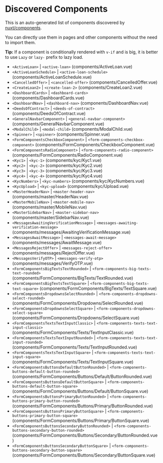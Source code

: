 # Discovered Components

This is an auto-generated list of components discovered by [nuxt/components](https://github.com/nuxt/components).

You can directly use them in pages and other components without the need to import them.

**Tip:** If a component is conditionally rendered with `v-if` and is big, it is better to use `Lazy` or `lazy-` prefix to lazy load.

- `<ActiveLoan>` | `<active-loan>` (components/ActiveLoan.vue)
- `<ActiveLoanSchedule>` | `<active-loan-schedule>` (components/ActiveLoanSchedule.vue)
- `<CancelledOffer>` | `<cancelled-offer>` (components/CancelledOffer.vue)
- `<CreateLoan2>` | `<create-loan-2>` (components/CreateLoan2.vue)
- `<DashboardCards>` | `<dashboard-cards>` (components/DashboardCards.vue)
- `<DashboardNav>` | `<dashboard-nav>` (components/DashboardNav.vue)
- `<DeedsOfContract>` | `<deeds-of-contract>` (components/DeedsOfContract.vue)
- `<GeneralNavbarComponent>` | `<general-navbar-component>` (components/GeneralNavbarComponent.vue)
- `<ModalChild>` | `<modal-child>` (components/ModalChild.vue)
- `<Spinner>` | `<spinner>` (components/Spinner.vue)
- `<FormComponentsCheckboxComponent>` | `<form-components-checkbox-component>` (components/FormComponents/CheckboxComponent.vue)
- `<FormComponentsRadioComponent>` | `<form-components-radio-component>` (components/FormComponents/RadioComponent.vue)
- `<Kyc1>` | `<kyc-1>` (components/kyc/Kyc1.vue)
- `<Kyc2>` | `<kyc-2>` (components/kyc/Kyc2.vue)
- `<Kyc3>` | `<kyc-3>` (components/kyc/Kyc3.vue)
- `<Kyc4>` | `<kyc-4>` (components/kyc/Kyc4.vue)
- `<KycNumbers>` | `<kyc-numbers>` (components/kyc/KycNumbers.vue)
- `<KycUpload>` | `<kyc-upload>` (components/kyc/Upload.vue)
- `<MasterHeaderNav>` | `<master-header-nav>` (components/master/HeaderNav.vue)
- `<MasterMobileNav>` | `<master-mobile-nav>` (components/master/MobileNav.vue)
- `<MasterSidebarNav>` | `<master-sidebar-nav>` (components/master/SidebarNav.vue)
- `<MessagesAwaitingVerificationMessage>` | `<messages-awaiting-verification-message>` (components/messages/AwaitingVerificationMessage.vue)
- `<MessagesAwaitMessage>` | `<messages-await-message>` (components/messages/AwaitMessage.vue)
- `<MessagesRejectOffer>` | `<messages-reject-offer>` (components/messages/RejectOffer.vue)
- `<MessagesVerifyOTP>` | `<messages-verify-otp>` (components/messages/VerifyOTP.vue)
- `<FormComponentsBigTextsTextRounded>` | `<form-components-big-texts-text-rounded>` (components/FormComponents/BigTexts/TextRounded.vue)
- `<FormComponentsBigTextsTextSquare>` | `<form-components-big-texts-text-square>` (components/FormComponents/BigTexts/TextSquare.vue)
- `<FormComponentsDropdownsSelectRounded>` | `<form-components-dropdowns-select-rounded>` (components/FormComponents/Dropdowns/SelectRounded.vue)
- `<FormComponentsDropdownsSelectSquare>` | `<form-components-dropdowns-select-square>` (components/FormComponents/Dropdowns/SelectSquare.vue)
- `<FormComponentsTextsTextInputClassic>` | `<form-components-texts-text-input-classic>` (components/FormComponents/Texts/TextInputClassic.vue)
- `<FormComponentsTextsTextInputRounded>` | `<form-components-texts-text-input-rounded>` (components/FormComponents/Texts/TextInputRounded.vue)
- `<FormComponentsTextsTextInputSquare>` | `<form-components-texts-text-input-square>` (components/FormComponents/Texts/TextInputSquare.vue)
- `<FormComponentsButtonsDefaultButtonRounded>` | `<form-components-buttons-default-button-rounded>` (components/FormComponents/Buttons/Default/ButtonRounded.vue)
- `<FormComponentsButtonsDefaultButtonSquare>` | `<form-components-buttons-default-button-square>` (components/FormComponents/Buttons/Default/ButtonSquare.vue)
- `<FormComponentsButtonsPrimaryButtonRounded>` | `<form-components-buttons-primary-button-rounded>` (components/FormComponents/Buttons/Primary/ButtonRounded.vue)
- `<FormComponentsButtonsPrimaryButtonSquare>` | `<form-components-buttons-primary-button-square>` (components/FormComponents/Buttons/Primary/ButtonSquare.vue)
- `<FormComponentsButtonsSecondaryButtonRounded>` | `<form-components-buttons-secondary-button-rounded>` (components/FormComponents/Buttons/Secondary/ButtonRounded.vue)
- `<FormComponentsButtonsSecondaryButtonSquare>` | `<form-components-buttons-secondary-button-square>` (components/FormComponents/Buttons/Secondary/ButtonSquare.vue)
